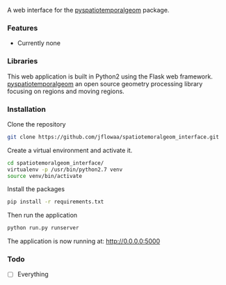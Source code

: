 A web interface for the [pyspatiotemporalgeom](https://pypi.python.org/pypi/pyspatiotemporalgeom/) package.

### Features
* Currently none

### Libraries
This web application is built in Python2 using the Flask web framework.  
[pyspatiotemporalgeom](https://pypi.python.org/pypi/pyspatiotemporalgeom/) an open source geometry processing library focusing on regions and moving regions.

### Installation
Clone the repository
```bash
git clone https://github.com/jflowaa/spatiotemoralgeom_interface.git
```

Create a virtual environment and activate it.
```bash
cd spatiotemoralgeom_interface/
virtualenv -p /usr/bin/python2.7 venv
source venv/bin/activate
```

Install the packages
```bash
pip install -r requirements.txt
```

Then run the application
```bash
python run.py runserver
```
The application is now running at: http://0.0.0.0:5000
### Todo
- [ ] Everything
